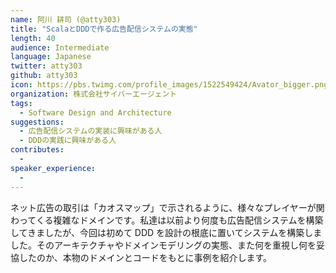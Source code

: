 ```yaml
---
name: 阿川 耕司 (@atty303)
title: "ScalaとDDDで作る広告配信システムの実態"
length: 40
audience: Intermediate
language: Japanese
twitter: atty303
github: atty303
icon: https://pbs.twimg.com/profile_images/1522549424/Avator_bigger.png
organization: 株式会社サイバーエージェント
tags:
  - Software Design and Architecture
suggestions:
  - 広告配信システムの実装に興味がある人
  - DDDの実践に興味がある人
contributes:
  - 
speaker_experience:
  - 
---
```

ネット広告の取引は「カオスマップ」で示されるように、様々なプレイヤーが関わってくる複雑なドメインです。私達は以前より何度も広告配信システムを構築してきましたが、今回は初めて DDD を設計の根底に置いてシステムを構築しました。そのアーキテクチャやドメインモデリングの実態、また何を重視し何を妥協したのか、本物のドメインとコードをもとに事例を紹介します。
